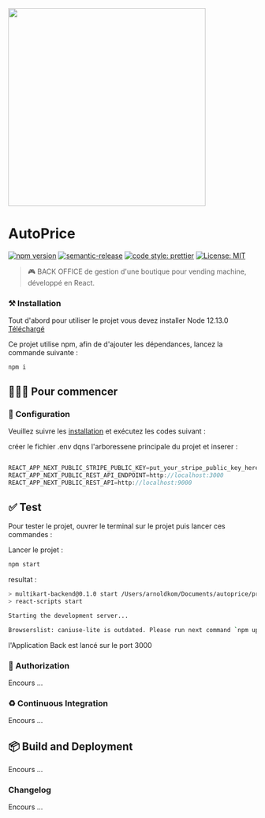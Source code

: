 <img src="https://labred237.com/wp-content/uploads/2021/01/Logo.png" alt="" width="400" />

# AutoPrice 

[![npm version](https://img.shields.io/npm/v/@moltin/request.svg)](https://www.npmjs.com/package/@moltin/request) 
[![semantic-release](https://img.shields.io/badge/%20%20%F0%9F%93%A6%F0%9F%9A%80-semantic--release-e10079.svg)](https://github.com/semantic-release/semantic-release) 
[![code style: prettier](https://img.shields.io/badge/code_style-prettier-ff69b4.svg?style=flat-square)](https://github.com/prettier/prettier)
[![License: MIT](https://img.shields.io/badge/License-MIT-yellow.svg)](https://opensource.org/licenses/MIT)


> 🎮 BACK OFFICE de gestion d'une boutique pour vending machine, développé en React. 


### ⚒ Installation

Tout d'abord pour utiliser le projet vous devez installer Node 12.13.0  [Téléchargé](https://nodejs.org/en/blog/release/v12.13.0/)

Ce projet utilise npm, afin de d'ajouter les dépendances, lancez la commande suivante :

```shell
npm i
```

## 👨🏻‍💻 Pour commencer

### 🔌 Configuration

Veuillez suivre les [installation](#installation) et exécutez les codes suivant :

créer le fichier .env dqns l'arboressene principale du projet et inserer : 

```javascript

REACT_APP_NEXT_PUBLIC_STRIPE_PUBLIC_KEY=put_your_stripe_public_key_here
REACT_APP_NEXT_PUBLIC_REST_API_ENDPOINT=http://localhost:3000
REACT_APP_NEXT_PUBLIC_REST_API=http://localhost:9000

```

## ✅ Test

Pour tester le projet, ouvrer le terminal sur le projet puis lancer ces commandes : 

Lancer le projet : 

```bash
npm start
```

resultat :

```sh
> multikart-backend@0.1.0 start /Users/arnoldkom/Documents/autoprice/projet/client/backoffice/app
> react-scripts start

Starting the development server...

Browserslist: caniuse-lite is outdated. Please run next command `npm update`
```
l'Application Back est lancé sur le port 3000

### 🔐 Authorization

Encours ...


### ♻️ Continuous Integration


Encours ...
## 📦 Build and Deployment

Encours ...

### Changelog

Encours ...


